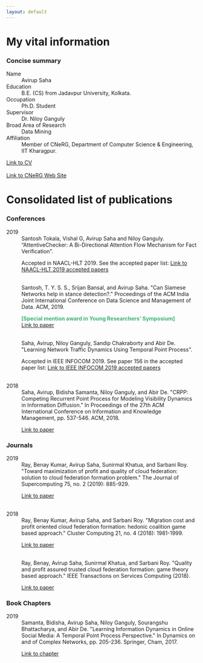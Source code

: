 ```yaml
---
layout: default
---
```


# [](#header-1)My vital information

### Concise summary

<dl>
<dt>Name</dt>
<dd>Avirup Saha</dd>
<dt>Education</dt>
<dd>B.E. (CS) from Jadavpur University, Kolkata.</dd>
<dt>Occupation</dt>
<dd>Ph.D. Student</dd>
<dt>Supervisor</dt>
<dd>Dr. Niloy Ganguly</dd>
<dt>Broad Area of Research</dt>
<dd>Data Mining</dd>
<dt>Affiliation</dt>
<dd>Member of CNeRG, Department of Computer Science & Engineering, IIT Kharagpur.</dd>
</dl>

[Link to CV](https://drive.google.com/open?id=1ZlQOWpZ9A8QS_j_1QO23P-GViyuV8lKe)
<br/><br/>
[Link to CNeRG Web Site](http://www.cnergres.iitkgp.ac.in/)



# Consolidated list of publications

### Conferences

<dl>
  <dt> 2019 </dt>
  <dd> Santosh Tokala, Vishal G, Avirup Saha and Niloy Ganguly. “AttentiveChecker: A Bi-Directional Attention Flow Mechanism for Fact Verification”. 
    <p> Accepted in NAACL-HLT 2019. See the accepted paper list: <a href='https://naacl2019.org/program/accepted/'>Link to NAACL-HLT 2019 accepted papers</a> </p></dd>
  
  <br/>
  <dd> Santosh, T. Y. S. S., Srijan Bansal, and Avirup Saha. "Can Siamese Networks help in stance detection?." Proceedings of the ACM India Joint International Conference on Data Science and Management of Data. ACM, 2019. <p style="color:MediumSeaGreen;"> <strong>[Special mention award in Young Researchers’ Symposium]</strong>  
  <br/><a href='https://dl.acm.org/citation.cfm?id=3297047'>Link to paper</a> </p></dd>
  
  <br/>
  <dd> Saha, Avirup, Niloy Ganguly, Sandip Chakraborty and Abir De. "Learning Network Traffic Dynamics Using Temporal Point Process". 
  <p> Accepted in IEEE INFOCOM 2019. See paper 156 in the accepted paper list: <a href='https://infocom2019.ieee-infocom.org/accepted-paper-list-main-conference'>Link to IEEE INFOCOM 2019 accepted papers</a> </p></dd>
  
  <br/>
  <dt> 2018 </dt>
  <dd> Saha, Avirup, Bidisha Samanta, Niloy Ganguly, and Abir De. "CRPP: Competing Recurrent Point Process for Modeling Visibility Dynamics in Information Diffusion." In Proceedings of the 27th ACM International Conference on Information and Knowledge Management, pp. 537-546. ACM, 2018. <p><a href='https://dl.acm.org/citation.cfm?id=3271726'>Link to paper</a> </p></dd>
</dl>
  
### Journals

<dl>
  <dt> 2019 </dt>
  <dd> Ray, Benay Kumar, Avirup Saha, Sunirmal Khatua, and Sarbani Roy. "Toward maximization of profit and quality of cloud federation: solution to cloud federation formation problem." The Journal of Supercomputing 75, no. 2 (2019): 885-929. <p><a href='https://link.springer.com/article/10.1007/s11227-018-2620-2'>Link to paper</a> </p></dd>
  <br/>
  <dt> 2018 </dt>
  <dd> Ray, Benay Kumar, Avirup Saha, and Sarbani Roy. "Migration cost and profit oriented cloud federation formation: hedonic coalition game based approach." Cluster Computing 21, no. 4 (2018): 1981-1999. <p><a href='https://link.springer.com/article/10.1007/s10586-018-2837-0'>Link to paper</a> </p></dd>
  <br/>
  <dd> Ray, Benay, Avirup Saha, Sunirmal Khatua, and Sarbani Roy. "Quality and profit assured trusted cloud federation formation: game theory based approach." IEEE Transactions on Services Computing (2018). <p><a href='https://ieeexplore.ieee.org/document/8356142'>Link to paper</a> </p></dd>
</dl>

### Book Chapters

<dl>
  <dt> 2019 </dt>
  <dd> Samanta, Bidisha, Avirup Saha, Niloy Ganguly, Sourangshu Bhattacharya, and Abir De. "Learning Information Dynamics in Online Social Media: A Temporal Point Process Perspective." In Dynamics on and of Complex Networks, pp. 205-236. Springer, Cham, 2017. <p><a href='https://link.springer.com/chapter/10.1007/978-3-030-14683-2_10'>Link to chapter</a> </p></dd>
</dl>





